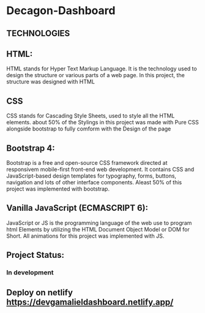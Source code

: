 # Decagon-Dashboard

## TECHNOLOGIES

## HTML:
HTML stands for Hyper Text Markup Language. It is the technology used to design the structure or various parts of a web page. In this project, the structure was designed with HTML

## CSS
CSS stands for Cascading Style Sheets, used to style all the HTML elements. about 50% of the Stylings in this project was made with Pure CSS alongside bootstrap to fully comform with the Design of the page
## Bootstrap 4:
Bootstrap is a free and open-source CSS framework directed at responsivem mobile-first front-end web development. It contains CSS and JavaScript-based design templates for typography, forms, buttons, navigation and lots of other interface components.
Aleast 50% of this project was implemented with bootstrap.
## Vanilla JavaScript (ECMASCRIPT 6):
JavaScript or JS is the programming language of the web use to program html Elements by utilizing the HTML Document Object Model or DOM for Short. All animations for this project was implemented with JS.
## Project Status:
### In development
## Deploy on netlify https://devgamalieldashboard.netlify.app/


